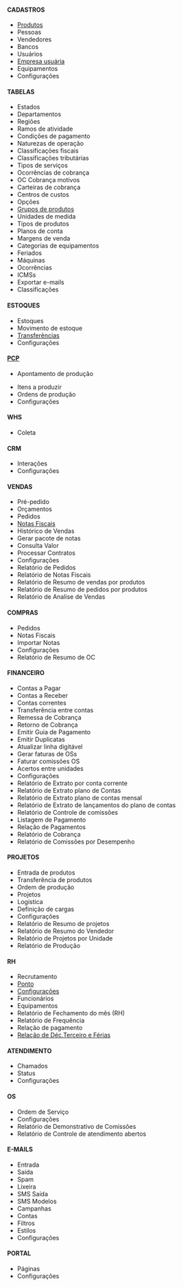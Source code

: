 #### CADASTROS
- [Produtos](/cadastro/Produtos.md)
- Pessoas
- Vendedores
- Bancos
- Usuários
- [Empresa usuária](/cadastro/empresa-usuaria.md)
- Equipamentos
- Configurações

#### TABELAS
- Estados
- Departamentos
- Regiões
- Ramos de atividade
- Condições de pagamento
- Naturezas de operação
- Classificações fiscais
- Classificações tributárias
- Tipos de serviços
- Ocorrências de cobrança
- OC Cobrança motivos
- Carteiras de cobrança
- Centros de custos
- Opções
- [Grupos de produtos](/cadastro/GruposDeProdutos.md)
- Unidades de medida
- Tipos de produtos
- Planos de conta
- Margens de venda
- Categorias de equipamentos
- Feriados
- Máquinas
- Ocorrências
- ICMSs
- Exportar e-mails
- Classificações

#### ESTOQUES
- Estoques
- Movimento de estoque
- [Transferências](/Estoques/Transferencias.md)
- Configurações

#### [PCP](/PCP/pcp.md)
+ Apontamento de produção
- Itens a produzir
- Ordens de produção
- Configurações

#### WHS
- Coleta

#### CRM
- Interações
- Configurações

####  VENDAS
- Pré-pedido
- Orçamentos
- Pedidos
- [Notas Fiscais](/vendas/notas-fiscais.md)
- Histórico de Vendas
- Gerar pacote de notas
- Consulta Valor
- Processar Contratos
- Configurações
- Relatório de Pedidos
- Relatório de Notas Fiscais
- Relatório de Resumo de vendas por produtos
- Relatório de Resumo de pedidos por produtos
- Relatório de Analise de Vendas

#### COMPRAS
- Pedidos
- Notas Fiscais
- Importar Notas
- Configurações
- Relatório de Resumo de OC

#### FINANCEIRO
- Contas a Pagar
- Contas a Receber
- Contas correntes
- Transferência entre contas
- Remessa de Cobrança
- Retorno de Cobrança
- Emitir Guia de Pagamento
- Emitir Duplicatas
- Atualizar linha digitável
- Gerar faturas de OSs
- Faturar comissões OS
- Acertos entre unidades
- Configurações
- Relatório de Extrato por conta corrente
- Relatório de Extrato plano de Contas
- Relatório de Extrato plano de contas mensal
- Relatório de Extrato de lançamentos do plano de contas
- Relatório de Controle de comissões
- Listagem de Pagamento
- Relação de Pagamentos
- Relatório de Cobrança
- Relatório de Comissões por Desempenho

#### PROJETOS
- Entrada de produtos
- Transferência de produtos
- Ordem de produção
- Projetos
- Logística
- Definição de cargas
- Configurações
- Relatório de Resumo de projetos
- Relatório de Resumo do Vendedor
- Relatório de Projetos por Unidade
- Relatório de Produção

#### RH
- Recrutamento
- [Ponto](/RH/ponto.md)
- [Configurações](/RH/configuracoes.md)
- Funcionários
- Equipamentos
- Relatório de Fechamento do mês (RH)
- Relatório de Frequência
- Relação de pagamento
- [Relação de Déc.Terceiro e Férias](/RH/relacaodedecterceiroferias.md)

#### ATENDIMENTO
- Chamados
- Status
- Configurações

#### OS
- Ordem de Serviço
- Configurações
- Relatório de Demonstrativo de Comissões
- Relatório de Controle de atendimento abertos

#### E-MAILS
- Entrada
- Saída
- Spam
- Lixeira
- SMS Saída
- SMS Modelos
- Campanhas
- Contas
- Filtros
- Estilos
- Configurações

#### PORTAL
- Páginas
- Configurações
